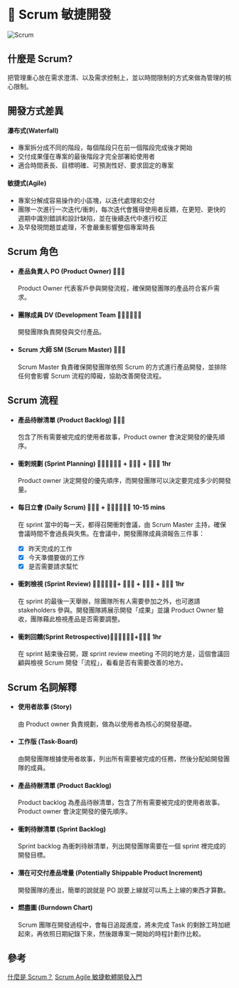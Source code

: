 # 🏉 Scrum 敏捷開發

![Scrum](https://www.digite.com/wp-content/uploads/2019/04/waterfall-vs-agile.jpg)

## 什麼是 Scrum?

把管理重心放在需求澄清、以及需求控制上，並以時間限制的方式來做為管理的核心限制。

## 開發方式差異

#### 瀑布式(Waterfall)

- 專案拆分成不同的階段，每個階段只在前一個階段完成後才開始
- 交付成果僅在專案的最後階段才完全部署給使用者
- 適合時間表長、目標明確、可預測性好、要求固定的專案

#### 敏捷式(Agile)

- 專案分解成容易操作的小區塊，以迭代處理和交付
- 團隊一次進行一次迭代/衝刺，每次迭代會獲得使用者反饋，在更短、更快的週期中識別錯誤和設計缺陷，並在後續迭代中進行校正
- 及早發現問題並處理，不會嚴重影響整個專案時長

## Scrum 角色

- #### 產品負責人 PO (Product Owner) 👨🏼‍💼
  Product Owner 代表客戶參與開發流程，確保開發團隊的產品符合客戶需求。
- #### 團隊成員 DV (Development Team 👨🏼‍💻👩🏻‍💻
  開發團隊負責開發與交付產品。
- #### Scrum 大師 SM (Scrum Master) 👨🏻‍🎓
  Scrum Master 負責確保開發團隊依照 Scrum 的方式進行產品開發，並排除任何會影響 Scrum 流程的障礙，協助改善開發流程。

## Scrum 流程

- #### 產品待辦清單 (Product Backlog) 👨🏼‍💼
  包含了所有需要被完成的使用者故事，Product owner 會決定開發的優先順序。
- #### 衝刺規劃 (Sprint Planning) 👨🏼‍💻👩🏻‍💻 + 👨🏻‍🎓 + 👨🏼‍💼 1hr
  Product owner 決定開發的優先順序，而開發團隊可以決定要完成多少的開發量。
- #### 每日立會 (Daily Scrum) 👨🏻‍🎓 + 👨🏼‍💻👩🏻‍💻 10-15 mins

  在 sprint 當中的每一天，都得召開衝刺會議，由 Scrum Master 主持，確保會議時間不會過長與失焦。在會議中，開發團隊成員須報告三件事：

  - [x] 昨天完成的工作
  - [x] 今天準備要做的工作
  - [x] 是否需要請求幫忙

- #### 衝刺檢視 (Sprint Review) 👨🏼‍💻👩🏻‍💻+ 👨🏻‍🎓 + 👨🏼‍💼 + 👨🏻‍🦰 1hr

  在 sprint 的最後一天舉辦，除團隊所有人需要參加之外，也可邀請 stakeholders 參與。開發團隊將展示開發「成果」並讓 Product Owner 驗收，團隊藉此檢視產品是否需要調整。

- #### 衝刺回饋(Sprint Retrospective)👨🏼‍💻👩🏻‍💻+👨🏻‍🎓 1hr
  在 sprint 結束後召開，跟 sprint review meeting 不同的地方是，這個會議回顧與檢視 Scrum 開發「流程」，看看是否有需要改善的地方。

## Scrum 名詞解釋

- #### 使用者故事 (Story)
  由 Product owner 負責規劃，做為以使用者為核心的開發基礎。
- #### 工作版 (Task-Board)
  由開發團隊根據使用者故事，列出所有需要被完成的任務，然後分配給開發團隊的成員。
- #### 產品待辦清單 (Product Backlog)
  Product backlog 為產品待辦清單，包含了所有需要被完成的使用者故事。Product owner 會決定開發的優先順序。
- #### 衝刺待辦清單 (Sprint Backlog)
  Sprint backlog 為衝刺待辦清單，列出開發團隊需要在一個 sprint 裡完成的開發目標。
- #### 潛在可交付產品增量 (Potentially Shippable Product Increment)
  開發團隊的產出，簡單的說就是 PO 說要上線就可以馬上上線的東西才算數。
- #### 燃盡圖 (Burndown Chart)
  Scrum 團隊在開發過程中，會每日追蹤進度，將未完成 Task 的剩餘工時加總起來，再依照日期紀錄下來，然後跟專案一開始的時程計劃作比較。

## 參考

[什麼是 Scrum？](https://tw.alphacamp.co/blog/scrum-intro)
[Scrum Agile 敏捷軟體開發入門](https://blog.yveslin.com/2015/06/27/scrum-agile-project-management-software-development/)
